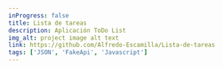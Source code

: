 ```yaml
---
inProgress: false
title: Lista de tareas
description: Aplicación ToDo List
img_alt: project image alt text
link: https://github.com/Alfredo-Escamilla/Lista-de-tareas
tags: ['JSON', 'FakeApi', 'Javascript']
---
```

